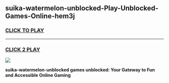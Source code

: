 
## suika-watermelon-unblocked-Play-Unblocked-Games-Online-hem3j
<h3>
<a href="https://premium76.site?title=suika-watermelon-unblocked&ref=25A">CLICK TO PLAY</a></h3>
<hr>

<h3>
<a href="https://premium76.site?title=suika-watermelon-unblocked&ref=25A">CLICK 2 PLAY</a>
  
</h3>

<a href="https://premium76.site?title=suika-watermelon-unblocked&ref=25A"><img src="https://clearcache.store/games.png"></a>


**suika-watermelon-unblocked games unblocked: Your Gateway to Fun and Accessible Online Gaming**
